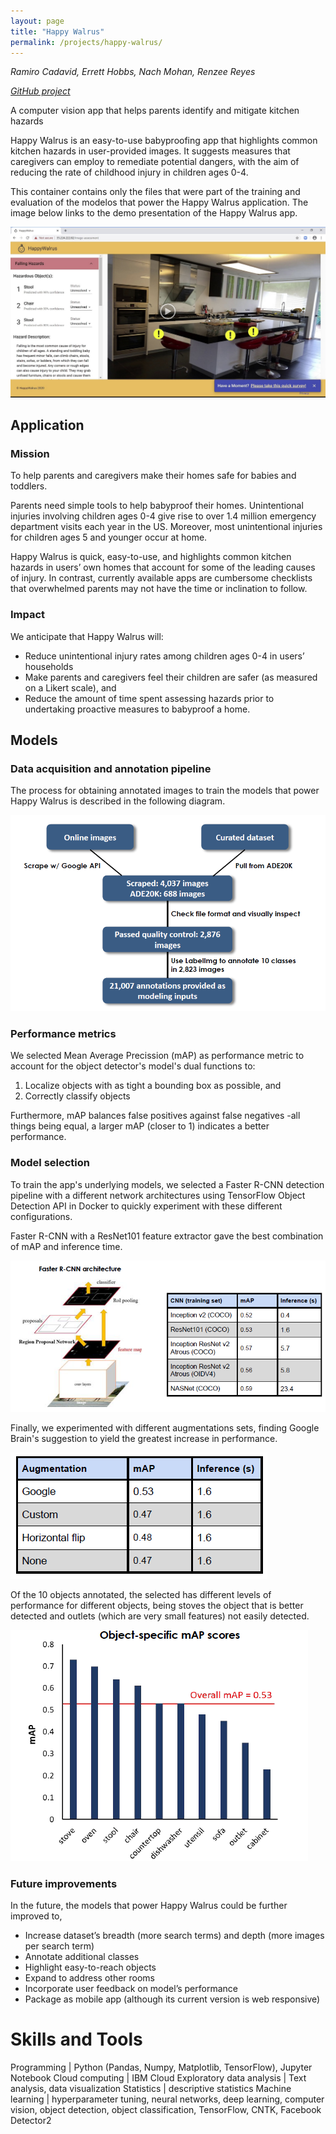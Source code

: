 ```yaml
---
layout: page
title: "Happy Walrus"
permalink: /projects/happy-walrus/
---
```

*Ramiro Cadavid, Errett Hobbs, Nach Mohan, Renzee Reyes*

*[GitHub project](https://github.com/ramirocadavid/happy-walrus)*

A computer vision app that helps parents identify and mitigate kitchen hazards

Happy Walrus is an easy-to-use babyproofing app that highlights common kitchen hazards in user-provided images. It suggests measures that caregivers can employ to remediate potential dangers, with the aim of reducing the rate of childhood injury in children ages 0-4. 

This container contains only the files that were part of the training and evaluation of the modelos that power the Happy Walrus application. The image below links to the demo presentation of the Happy Walrus app.

[![App](/assets/images/happy-walrus-demo.png)](https://youtu.be/_TbTQBG3_zU)

## Application

### Mission

To help parents and caregivers make their homes safe for babies and toddlers.

Parents need simple tools to help babyproof their homes. Unintentional injuries involving children ages 0-4 give rise to over 1.4 million emergency department visits each year in the US. Moreover, most unintentional injuries for children ages 5 and younger occur at home.

Happy Walrus is quick, easy-to-use, and highlights common kitchen hazards in users’ own homes that account for some of the leading causes of injury. In contrast, currently available apps are cumbersome checklists that overwhelmed parents may not have the time or inclination to follow.

### Impact

We anticipate that Happy Walrus will:
- Reduce unintentional injury rates among children ages 0-4 in users’ households
- Make parents and caregivers feel their children are safer (as measured on a Likert scale), and 
- Reduce the amount of time spent assessing hazards prior to undertaking proactive measures to babyproof a home.

## Models

### Data acquisition and annotation pipeline

The process for obtaining annotated images to train the models that power Happy Walrus is described in the following diagram.

![Data pipeline](/assets/images/inputs-pipeline.png)

### Performance metrics

We selected Mean Average Precission (mAP) as performance metric to account for the object detector's model's dual functions to:
1. Localize objects with as tight a bounding box as possible, and
2. Correctly classify objects

Furthermore, mAP balances false positives against false negatives -all things being equal, a larger mAP (closer to 1) indicates a better performance.

### Model selection

To train the app's underlying models, we selected a Faster R-CNN detection pipeline with a different network architectures using TensorFlow Object Detection API in Docker to quickly experiment with these different configurations.

Faster R-CNN with a ResNet101 feature extractor gave the best combination of mAP and inference time.

![Models results](/assets/images/resnet101.png)

Finally, we experimented with different augmentations sets, finding Google Brain's suggestion to yield the greatest increase in performance.

![Augmentations](/assets/images/google-brain-augmentations.png)

Of the 10 objects annotated, the selected has different levels of performance for different objects, being stoves the object that is better detected and outlets (which are very small features) not easily detected.

![mAP by object](/assets/images/map-objects.png)

### Future improvements

In the future, the models that power Happy Walrus could be further improved to, 
- Increase dataset’s breadth (more search terms) and depth (more images per search term)
- Annotate additional classes
- Highlight easy-to-reach objects
- Expand to address other rooms
- Incorporate user feedback on model’s performance
- Package as mobile app (although its current version is web responsive)

# Skills and Tools

Programming | Python (Pandas, Numpy, Matplotlib, TensorFlow), Jupyter Notebook
Cloud computing | IBM Cloud
Exploratory data analysis | Text analysis, data visualization
Statistics | descriptive statistics
Machine learning | hyperparameter tuning, neural networks, deep learning, computer vision, object detection, object classification, TensorFlow, CNTK, Facebook Detector2
